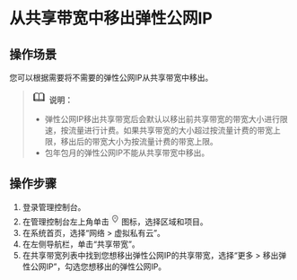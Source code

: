 # 从共享带宽中移出弹性公网IP<a name="vpc010007"></a>

## 操作场景<a name="section15598193716333"></a>

您可以根据需要将不需要的弹性公网IP从共享带宽中移出。

>![](public_sys-resources/icon-note.gif) **说明：**   
>-   弹性公网IP移出共享带宽后会默认以移出前共享带宽的带宽大小进行限速，按流量进行计费。如果共享带宽的大小超过按流量计费的带宽上限，移出后的带宽大小为按流量计费的带宽上限。  
>-   包年包月的弹性公网IP不能从共享带宽中移出。  

## 操作步骤<a name="section67201052194510"></a>

1.  登录管理控制台。
2.  在管理控制台左上角单击![](figures/icon-region.png)图标，选择区域和项目。
3.  在系统首页，选择“网络 \> 虚拟私有云”。
4.  在左侧导航栏，单击“共享带宽”。
5.  在共享带宽列表中找到您想移出弹性公网IP的共享带宽，选择“更多 \> 移出弹性公网IP”，勾选您想移出的弹性公网IP。

